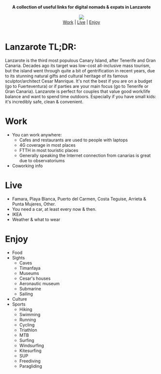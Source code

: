
<p align="center">
  <b>A collection of useful links for digital nomads &amp; expats in Lanzarote</b><br><br>
  <a href="https://www.youtube.com/watch?v=SDUCijNKkoA"><img src="https://media.giphy.com/media/BB8SVJqJj2L7L6dpBy/giphy.gif"></a>
  <br>
  <a href="#work">Work</a> |
  <a href="#live">Live</a> |
  <a href="#enjoy">Enjoy</a>
  <br><br>

</p>

# Lanzarote TL;DR:

Lanzarote is the third most populous Canary Island, after Tenerife and Gran Canaria. Decades ago its target was low-cost all-inclusive mass tourism, but the island went through quite a bit of gentrification in recent years, due to its stunning natural gifts and cultural heritage of its famous sculptor/architect Cesar Manrique. It's not the best if you are on a budget (go to Fuerteventura) or if parties are your main focus (go to Tenerife or Gran Canaria). Lanzarote is perfect for couples that value good work/life balance and want to spend time outdoors. Especially if you have small kids: it's incredibly safe, clean & convenient. 

# Work

* You can work anywhere:
  * Cafes and restaurants are used to people with laptops
  * 4G coverage in most places
  * FTTH in most touristic places
  * Generally speaking the Internet connection from canarias is great due to observatoriums
* Coworking info

# Live

* Famara, Playa Blanca, Puerto del Carmen, Costa Teguise, Arrieta & Punta Mujeres, Other. 
* You need a car, at least every now & then.
* IKEA
* Weather & what to wear

# Enjoy

* Food
* Sights
  * Caves
  * Timanfaya
  * Museums
  * Cesar's houses
  * Aeronautic museum
  * Submarine
  * Sailing
* Culture
* Sports
  * Hiking
  * Swimming
  * Running
  * Cycling
  * Triathlon 
  * MTB
  * Surfing
  * Windsurfing
  * Kitesurfing
  * SUP
  * Freediving
  * Paragliding
